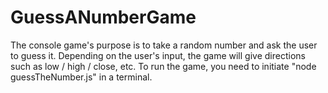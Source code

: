 # GuessANumberGame
The console game's purpose is to take a random number and ask the user to guess it. Depending on the user's input, the game will give directions such as low / high / close, etc.
To run the game, you need to initiate "node guessTheNumber.js" in a terminal.
